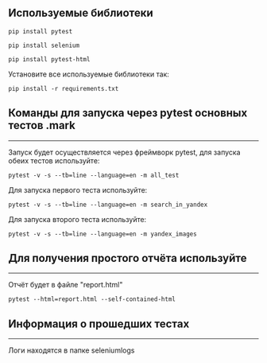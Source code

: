## Используемые библиотеки 


```
pip install pytest
```
```
pip install selenium
```
```
pip install pytest-html
```
Установите все используемые библиотеки так:

```
pip install -r requirements.txt
```
## Команды для запуска через pytest основных тестов .mark
---
Запуск будет осуществляется через фреймворк pytest, для запуска обеих тестов используйте:
```
pytest -v -s --tb=line --language=en -m all_test
```
Для запуска первого теста используйте:
```
pytest -v -s --tb=line --language=en -m search_in_yandex
```
Для запуска второго теста используйте:
```
pytest -v -s --tb=line --language=en -m yandex_images
```

## Для получения простого отчёта используйте
---
Отчёт будет в файле "report.html"
```
pytest --html=report.html --self-contained-html
```


## Информация о прошедших тестах
---
Логи находятся в папке seleniumlogs

